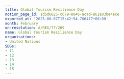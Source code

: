 ```yaml
---
title: Global Tourism Resilience Day
notion_page_id: 1d5d6625-c679-8046-acad-e61a03be4ece
exported_at: '2025-08-07T15:42:54.766417+00:00'
month: February
un-resolution: A/RES/77/269
name: Global Tourism Resilience Day
organisations:
- United Nations
SDGs:
- 11
- 12
- 13
- 14
- 15
---
```

